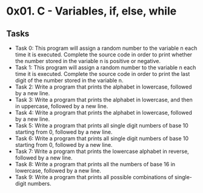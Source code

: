 # 0x01. C - Variables, if, else, while
## Tasks
+ Task 0: This program will assign a random number to the variable n each time it is executed. Complete the source code in order to print whether the number stored in the variable n is positive or negative.
+ Task 1: This program will assign a random number to the variable n each time it is executed. Complete the source code in order to print the last digit of the number stored in the variable n.
+ Task 2: Write a program that prints the alphabet in lowercase, followed by a new line.
+ Task 3: Write a program that prints the alphabet in lowercase, and then in uppercase, followed by a new line.
+ Task 4: Write a program that prints the alphabet in lowercase, followed by a new line.
+ Task 5: Write a program that prints all single digit numbers of base 10 starting from 0, followed by a new line.
+ Task 6: Write a program that prints all single digit numbers of base 10 starting from 0, followed by a new line.
+ Task 7: Write a program that prints the lowercase alphabet in reverse, followed by a new line.
+ Task 8: Write a program that prints all the numbers of base 16 in lowercase, followed by a new line.
+ Task 9: Write a program that prints all possible combinations of single-digit numbers.
